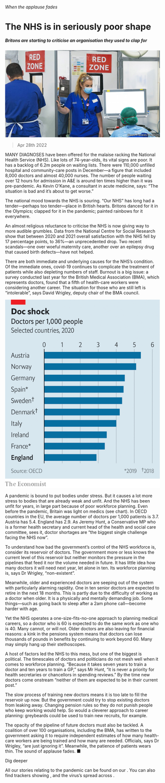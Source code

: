 ###### When the applause fades

# The NHS is in seriously poor shape 

##### Britons are starting to criticise an organisation they used to clap for 

![image](images/20220430_BRP001_0.jpg) 

> Apr 28th 2022 

MANY DIAGNOSES have been offered for the malaise racking the National Health Service (NHS). Like lots of 74-year-olds, its vital signs are poor. It has a backlog of 6.2m people on waiting lists. There were 110,000 unfilled hospital and community-care posts in December—a figure that included 8,000 doctors and almost 40,000 nurses. The number of people waiting over 12 hours for admission in A&amp;E is around ten times higher than it was pre-pandemic. As Kevin O’Kane, a consultant in acute medicine, says: “The situation is bad and it’s about to get worse.”

The national mood towards the NHS is souring. “Our NHS” has long had a tender—perhaps too tender—place in British hearts. Britons danced for it in the Olympics; clapped for it in the pandemic; painted rainbows for it everywhere.


An almost religious reluctance to criticise the NHS is now giving way to more audible grumbles. Data from the National Centre for Social Research show that between 2020 and 2021 overall satisfaction with the NHS fell by 17 percentage points, to 36%—an unprecedented drop. Two recent scandals—one over woeful maternity care, another over an epilepsy drug that caused birth defects—have not helped.

There are both immediate and underlying causes for the NHS’s condition. Of the immediate ones, covid-19 continues to complicate the treatment of patients while also depleting numbers of staff. Burnout is a big issue: a survey conducted last year for the British Medical Association (BMA), which represents doctors,  found that a fifth of health-care workers were considering another career. The situation for those who are still left is “intolerable”, says David Wrigley, deputy chair of the BMA council.

![image](images/20220430_BRC064.png) 


A pandemic is bound to put bodies under stress. But it causes a lot more stress to bodies that are already weak and unfit. And the NHS has been unfit for years, in large part because of poor workforce planning. Even before the pandemic, Britain was light on medics (see chart). In OECD countries in the EU, the average number of doctors per 1,000 patients is 3.7. Austria has 5.4. England has 2.9. As Jeremy Hunt, a Conservative MP who is a former health secretary and current head of the health and social care committee, sees it, doctor shortages are “the biggest single challenge facing the NHS now”.

To understand how bad the government’s control of the NHS workforce is, consider its reservoir of doctors. The government more or less knows the current level of this reservoir but neither monitors the pressure in the pipelines that feed it nor the volume needed in future. It has little idea how many doctors it will need next year, let alone in ten. Its workforce planning is, says Dr Wrigley, “non-existent”.

Meanwhile, older and experienced doctors are seeping out of the system with particularly alarming rapidity. One in ten senior doctors are expected to retire in the next 18 months. This is partly due to the difficulty of working as a doctor when older. It is a physically and mentally demanding job. Some things—such as going back to sleep after a 2am phone call—become harder with age.

Yet the NHS operates a one-size-fits-no-one approach to planning medical careers, so a doctor who is 60 is expected to do the same work as one who is 40. Many cannot, or will not. Older doctors are also leaving for financial reasons: a kink in the pensions system means that doctors can lose thousands of pounds in benefits by continuing to work beyond 60. Many may simply hang up their stethoscopes.

A host of factors led the NHS to this mess, but one of the biggest is political. The timescales of doctors and politicians do not mesh well when it comes to workforce planning. “Because it takes seven years to train a doctor and ten years to train a GP,” says Mr Hunt, “it is never a priority for health secretaries or chancellors in spending reviews.” By the time new doctors come onstream “neither of them are expected to be in their current post.”

The slow process of training new doctors means it is too late to fill the reservoir up now. But the government could try to stop existing doctors from leaking away. Changing pension rules so they do not punish people who keep working would help. So would a cleverer approach to career planning: greybeards could be used to train new recruits, for example.

The opacity of the pipeline of future doctors must also be tackled. A coalition of over 100 organisations, including the BMA, has written to the government asking it to require independent estimates of how many health-care workers are being trained and how many are needed. Officials, says Dr Wrigley, “are just ignoring it”. Meanwhile, the patience of patients wears thin. The sound of applause fades. ■

Dig deeper

All our stories relating to the pandemic can be found on our . You can also find trackers showing ,  and the virus’s spread across .

